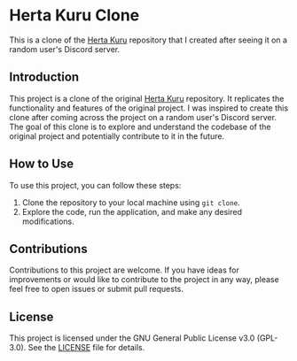 # Herta Kuru Clone

This is a clone of the [Herta Kuru](https://github.com/duiqt/herta_kuru) repository that I created after seeing it on a random user's Discord server.

## Introduction

This project is a clone of the original [Herta Kuru](https://github.com/duiqt/herta_kuru) repository. It replicates the functionality and features of the original project. I was inspired to create this clone after coming across the project on a random user's Discord server. The goal of this clone is to explore and understand the codebase of the original project and potentially contribute to it in the future.

## How to Use

To use this project, you can follow these steps:

1. Clone the repository to your local machine using `git clone`.
2. Explore the code, run the application, and make any desired modifications.

## Contributions

Contributions to this project are welcome. If you have ideas for improvements or would like to contribute to the project in any way, please feel free to open issues or submit pull requests.

## License

This project is licensed under the GNU General Public License v3.0 (GPL-3.0). See the [LICENSE](LICENSE) file for details.